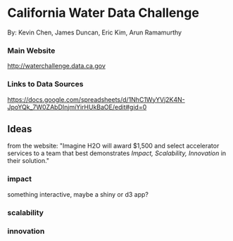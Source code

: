 # California Water Data Challenge
By: Kevin Chen, James Duncan, Eric Kim, Arun Ramamurthy

### Main Website
http://waterchallenge.data.ca.gov

### Links to Data Sources
https://docs.google.com/spreadsheets/d/1NhC1WyYVj2K4N-JpoYQk_7W0ZAbDInjmiYirHUkBaOE/edit#gid=0

## Ideas
from the website: "Imagine H2O will award $1,500 and select accelerator services to a team that best demonstrates _Impact, Scalability, Innovation_ in their solution."

### impact
something interactive, maybe a shiny or d3 app?

### scalability


### innovation


